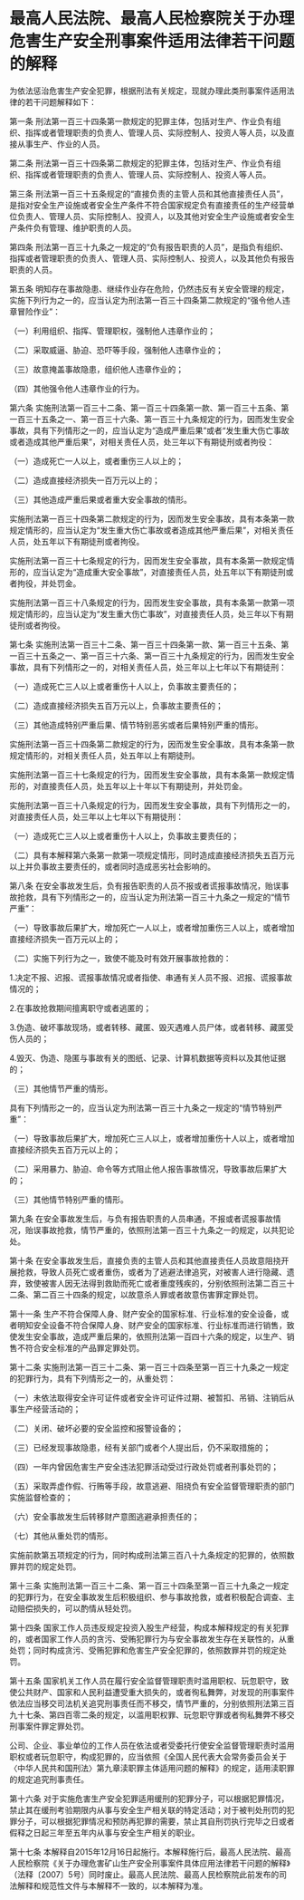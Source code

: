 # 最高人民法院、最高人民检察院关于办理危害生产安全刑事案件适用法律若干问题的解释

<!-- INFO END -->

为依法惩治危害生产安全犯罪，根据刑法有关规定，现就办理此类刑事案件适用法律的若干问题解释如下：

第一条 刑法第一百三十四条第一款规定的犯罪主体，包括对生产、作业负有组织、指挥或者管理职责的负责人、管理人员、实际控制人、投资人等人员，以及直接从事生产、作业的人员。

第二条 刑法第一百三十四条第二款规定的犯罪主体，包括对生产、作业负有组织、指挥或者管理职责的负责人、管理人员、实际控制人、投资人等人员。

第三条 刑法第一百三十五条规定的“直接负责的主管人员和其他直接责任人员”，是指对安全生产设施或者安全生产条件不符合国家规定负有直接责任的生产经营单位负责人、管理人员、实际控制人、投资人，以及其他对安全生产设施或者安全生产条件负有管理、维护职责的人员。

第四条 刑法第一百三十九条之一规定的“负有报告职责的人员”，是指负有组织、指挥或者管理职责的负责人、管理人员、实际控制人、投资人，以及其他负有报告职责的人员。

第五条 明知存在事故隐患、继续作业存在危险，仍然违反有关安全管理的规定，实施下列行为之一的，应当认定为刑法第一百三十四条第二款规定的“强令他人违章冒险作业”：

（一）利用组织、指挥、管理职权，强制他人违章作业的；

（二）采取威逼、胁迫、恐吓等手段，强制他人违章作业的；

（三）故意掩盖事故隐患，组织他人违章作业的；

（四）其他强令他人违章作业的行为。

第六条 实施刑法第一百三十二条、第一百三十四条第一款、第一百三十五条、第一百三十五条之一、第一百三十六条、第一百三十九条规定的行为，因而发生安全事故，具有下列情形之一的，应当认定为“造成严重后果”或者“发生重大伤亡事故或者造成其他严重后果”，对相关责任人员，处三年以下有期徒刑或者拘役：

（一）造成死亡一人以上，或者重伤三人以上的；

（二）造成直接经济损失一百万元以上的；

（三）其他造成严重后果或者重大安全事故的情形。

实施刑法第一百三十四条第二款规定的行为，因而发生安全事故，具有本条第一款规定情形的，应当认定为“发生重大伤亡事故或者造成其他严重后果”，对相关责任人员，处五年以下有期徒刑或者拘役。

实施刑法第一百三十七条规定的行为，因而发生安全事故，具有本条第一款规定情形的，应当认定为“造成重大安全事故”，对直接责任人员，处五年以下有期徒刑或者拘役，并处罚金。

实施刑法第一百三十八条规定的行为，因而发生安全事故，具有本条第一款第一项规定情形的，应当认定为“发生重大伤亡事故”，对直接责任人员，处三年以下有期徒刑或者拘役。

第七条 实施刑法第一百三十二条、第一百三十四条第一款、第一百三十五条、第一百三十五条之一、第一百三十六条、第一百三十九条规定的行为，因而发生安全事故，具有下列情形之一的，对相关责任人员，处三年以上七年以下有期徒刑：

（一）造成死亡三人以上或者重伤十人以上，负事故主要责任的；

（二）造成直接经济损失五百万元以上，负事故主要责任的；

（三）其他造成特别严重后果、情节特别恶劣或者后果特别严重的情形。

实施刑法第一百三十四条第二款规定的行为，因而发生安全事故，具有本条第一款规定情形的，对相关责任人员，处五年以上有期徒刑。

实施刑法第一百三十七条规定的行为，因而发生安全事故，具有本条第一款规定情形的，对直接责任人员，处五年以上十年以下有期徒刑，并处罚金。

实施刑法第一百三十八条规定的行为，因而发生安全事故，具有下列情形之一的，对直接责任人员，处三年以上七年以下有期徒刑：

（一）造成死亡三人以上或者重伤十人以上，负事故主要责任的；

（二）具有本解释第六条第一款第一项规定情形，同时造成直接经济损失五百万元以上并负事故主要责任的，或者同时造成恶劣社会影响的。

第八条 在安全事故发生后，负有报告职责的人员不报或者谎报事故情况，贻误事故抢救，具有下列情形之一的，应当认定为刑法第一百三十九条之一规定的“情节严重”：

（一）导致事故后果扩大，增加死亡一人以上，或者增加重伤三人以上，或者增加直接经济损失一百万元以上的；

（二）实施下列行为之一，致使不能及时有效开展事故抢救的：

1.决定不报、迟报、谎报事故情况或者指使、串通有关人员不报、迟报、谎报事故情况的；

2.在事故抢救期间擅离职守或者逃匿的；

3.伪造、破坏事故现场，或者转移、藏匿、毁灭遇难人员尸体，或者转移、藏匿受伤人员的；

4.毁灭、伪造、隐匿与事故有关的图纸、记录、计算机数据等资料以及其他证据的；

（三）其他情节严重的情形。

具有下列情形之一的，应当认定为刑法第一百三十九条之一规定的“情节特别严重”：

（一）导致事故后果扩大，增加死亡三人以上，或者增加重伤十人以上，或者增加直接经济损失五百万元以上的；

（二）采用暴力、胁迫、命令等方式阻止他人报告事故情况，导致事故后果扩大的；

（三）其他情节特别严重的情形。

第九条 在安全事故发生后，与负有报告职责的人员串通，不报或者谎报事故情况，贻误事故抢救，情节严重的，依照刑法第一百三十九条之一的规定，以共犯论处。

第十条 在安全事故发生后，直接负责的主管人员和其他直接责任人员故意阻挠开展抢救，导致人员死亡或者重伤，或者为了逃避法律追究，对被害人进行隐藏、遗弃，致使被害人因无法得到救助而死亡或者重度残疾的，分别依照刑法第二百三十二条、第二百三十四条的规定，以故意杀人罪或者故意伤害罪定罪处罚。

第十一条 生产不符合保障人身、财产安全的国家标准、行业标准的安全设备，或者明知安全设备不符合保障人身、财产安全的国家标准、行业标准而进行销售，致使发生安全事故，造成严重后果的，依照刑法第一百四十六条的规定，以生产、销售不符合安全标准的产品罪定罪处罚。

第十二条 实施刑法第一百三十二条、第一百三十四条至第一百三十九条之一规定的犯罪行为，具有下列情形之一的，从重处罚：

（一）未依法取得安全许可证件或者安全许可证件过期、被暂扣、吊销、注销后从事生产经营活动的；

（二）关闭、破坏必要的安全监控和报警设备的；

（三）已经发现事故隐患，经有关部门或者个人提出后，仍不采取措施的；

（四）一年内曾因危害生产安全违法犯罪活动受过行政处罚或者刑事处罚的；

（五）采取弄虚作假、行贿等手段，故意逃避、阻挠负有安全监督管理职责的部门实施监督检查的；

（六）安全事故发生后转移财产意图逃避承担责任的；

（七）其他从重处罚的情形。

实施前款第五项规定的行为，同时构成刑法第三百八十九条规定的犯罪的，依照数罪并罚的规定处罚。

第十三条 实施刑法第一百三十二条、第一百三十四条至第一百三十九条之一规定的犯罪行为，在安全事故发生后积极组织、参与事故抢救，或者积极配合调查、主动赔偿损失的，可以酌情从轻处罚。

第十四条 国家工作人员违反规定投资入股生产经营，构成本解释规定的有关犯罪的，或者国家工作人员的贪污、受贿犯罪行为与安全事故发生存在关联性的，从重处罚；同时构成贪污、受贿犯罪和危害生产安全犯罪的，依照数罪并罚的规定处罚。

第十五条 国家机关工作人员在履行安全监督管理职责时滥用职权、玩忽职守，致使公共财产、国家和人民利益遭受重大损失的，或者徇私舞弊，对发现的刑事案件依法应当移交司法机关追究刑事责任而不移交，情节严重的，分别依照刑法第三百九十七条、第四百零二条的规定，以滥用职权罪、玩忽职守罪或者徇私舞弊不移交刑事案件罪定罪处罚。

公司、企业、事业单位的工作人员在依法或者受委托行使安全监督管理职责时滥用职权或者玩忽职守，构成犯罪的，应当依照《全国人民代表大会常务委员会关于〈中华人民共和国刑法〉第九章渎职罪主体适用问题的解释》的规定，适用渎职罪的规定追究刑事责任。

第十六条 对于实施危害生产安全犯罪适用缓刑的犯罪分子，可以根据犯罪情况，禁止其在缓刑考验期限内从事与安全生产相关联的特定活动；对于被判处刑罚的犯罪分子，可以根据犯罪情况和预防再犯罪的需要，禁止其自刑罚执行完毕之日或者假释之日起三年至五年内从事与安全生产相关的职业。

第十七条 本解释自2015年12月16日起施行。本解释施行后，最高人民法院、最高人民检察院《关于办理危害矿山生产安全刑事案件具体应用法律若干问题的解释》（法释〔2007〕5号）同时废止。最高人民法院、最高人民检察院此前发布的司法解释和规范性文件与本解释不一致的，以本解释为准。


